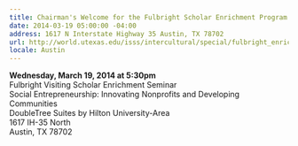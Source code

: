 ```yaml
---
title: Chairman's Welcome for the Fulbright Scholar Enrichment Program
date: 2014-03-19 05:00:00 -04:00
address: 1617 N Interstate Highway 35 Austin, TX 78702
url: http://world.utexas.edu/isss/intercultural/special/fulbright_enrichment
locale: Austin
---
```


**Wednesday, March 19, 2014 at 5:30pm**  
Fulbright Visiting Scholar Enrichment Seminar  
Social Entrepreneurship: Innovating Nonprofits and Developing Communities  
DoubleTree Suites by Hilton University-Area  
1617 IH-35 North  
Austin, TX  78702
